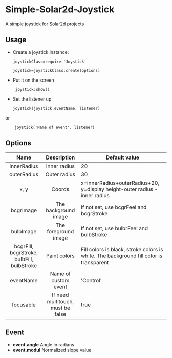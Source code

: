# Simple-Solar2d-Joystick
A simple joystick for Solar2d projects
## Usage
+ Create a joystick instance:

      joystickClass=require 'Joystick'  
    
      joystick=joystickClass:create(options)
 + Put it on the screen
 
        joystick:show()
 +  Set the listener up

        joystick(joystick.eventName, listener)
        
 or
 
        joystick('Name of event', listener)
## Options

| Name | Description | Default value |
| :------:| :-----: | ------ |
| innerRadius | Inner radius  | 20 |
| outerRadius | Outer radius  | 30 |
| x, y | Coords | x=innerRadius+outerRadius+20, y=display height-outer radius - inner radius |
| bcgrImagе | The background image | If not set, use  bcgrFeel and bcgrStroke |
| bulbImage | The foreground image | If not set, use  bulbrFeel and bulbStroke |
| bcgrFill, bcgrStroke, bulbFill, bulbStroke | Paint colors | Fill colors is black, stroke colors is white. The background fill color is transparent |
| eventName | Name of custom event | 'Control' |
| focusable | If need multitouch, must be false | true |

## Event

+ __event.angle__ Angle in radians 
+ __event.modul__ Normalized slope value
